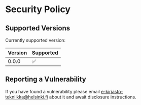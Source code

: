 # Security Policy

## Supported Versions

Currently supported version:

| Version | Supported          |
| ------- | ------------------ |
| 0.0.0   | :white_check_mark: |

## Reporting a Vulnerability

If you have found a vulnerability please email e-kirjasto-tekniikka@helsinki.fi about it and await disclosure instructions.
